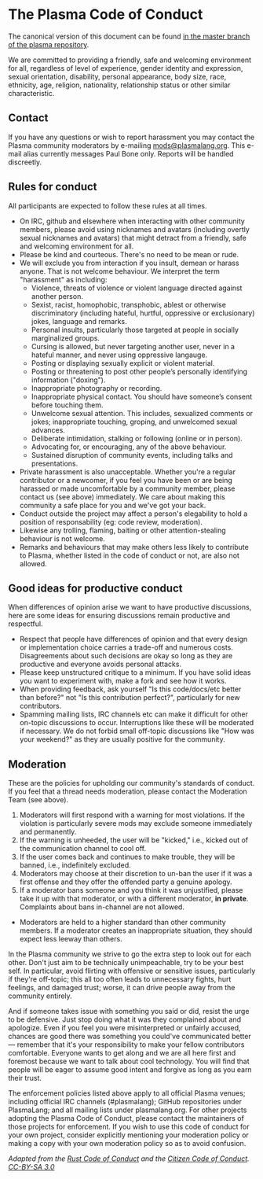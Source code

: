 # The Plasma Code of Conduct

The canonical version of this document can be found
[in the master branch of the plasma repository](https://github.com/PlasmaLang/plasma/blob/master/CODE_OF_CONDUCT.md).

We are committed to providing a friendly, safe and welcoming environment for
all, regardless of level of experience, gender identity and expression, sexual
orientation, disability, personal appearance, body size, race, ethnicity, age,
religion, nationality, relationship status or other similar characteristic.

## Contact

If you have any questions or wish to report harassment
you may contact the Plasma community moderators by e-mailing
[mods@plasmalang.org](mailto:mods@plasmalang.org).
This e-mail alias currently
messages Paul Bone only.  Reports will be handled discreetly.

## Rules for conduct

All participants are expected to follow these rules at all times.

* On IRC, github and elsewhere when interacting with other community members,
  please avoid using nicknames and avatars (including overtly sexual
  nicknames and avatars) that might detract from a friendly, safe and
  welcoming environment for all.
* Please be kind and courteous. There's no need to be mean or rude.
* We will exclude you from interaction if you insult, demean or harass
  anyone. That is not welcome behaviour. We interpret the term "harassment"
  as including:
  * Violence, threats of violence or violent language directed against
    another person.
  * Sexist, racist, homophobic, transphobic, ablest or otherwise
    discriminatory (including hateful, hurtful, oppressive or exclusionary)
    jokes, language and remarks.
  * Personal insults, particularly those targeted at people in socially
    marginalized groups.
  * Cursing is allowed, but never targeting another user, never in a hateful
    manner, and never using oppressive langauge.
  * Posting or displaying sexually explicit or violent material.
  * Posting or threatening to post other people’s personally identifying
    information ("doxing").
  * Inappropriate photography or recording.
  * Inappropriate physical contact. You should have someone’s consent before
    touching them.
  * Unwelcome sexual attention. This includes, sexualized comments or jokes;
    inappropriate touching, groping, and unwelcomed sexual advances.
  * Deliberate intimidation, stalking or following (online or in person).
  * Advocating for, or encouraging, any of the above behaviour.
  * Sustained disruption of community events, including talks and
    presentations.
* Private harassment is also unacceptable.  Whether you're a regular
  contributor or a newcomer, if you feel you have been or are being harassed
  or made uncomfortable by a community member, please contact us (see above)
  immediately.  We care about making this community a safe place for you and
  we've got your back.
* Conduct outside the project may affect a person's elegability to hold a
  position of responsability (eg: code review, moderation).
* Likewise any trolling, flaming, baiting or other attention-stealing
  behaviour is not welcome.
* Remarks and behaviours that may make others less likely to contribute to
  Plasma, whether listed in the code of conduct or not, are also not
  allowed.

## Good ideas for productive conduct

When differences of opinion arise we want to have productive discussions,
here are some ideas for ensuring discussions remain productive and
respectful.

* Respect that people have differences of opinion and that every design or
  implementation choice carries a trade-off and numerous costs.
  Disagreements about such decisions are okay so long as they are productive
  and everyone avoids personal attacks.
* Please keep unstructured critique to a minimum. If you have solid ideas
  you want to experiment with, make a fork and see how it works.
* When providing feedback, ask yourself "Is this code/docs/etc better than
  before?" not "Is this contribution perfect?", particularly for new
  contributors.
* Spamming mailing lists, IRC channels etc can make it difficult for
  other on-topic discussions to occur.  Interruptions like these will be
  moderated if necessary.  We do not forbid small off-topic discussions like
  "How was your weekend?" as they are usually positive for the community.

## Moderation

These are the policies for upholding our community's standards of conduct.
If you feel that a thread needs moderation, please contact the
Moderation Team (see above).

1. Moderators will first respond with a warning for most violations.  If the
   violation is particularly severe mods may exclude someone immediately and
   permanently.
2. If the warning is unheeded, the user will be "kicked," i.e., kicked out
   of the communication channel to cool off.
3. If the user comes back and continues to make trouble, they will be
   banned, i.e., indefinitely excluded.
4. Moderators may choose at their discretion to un-ban the user if it was a
   first offense and they offer the offended party a genuine apology.
5. If a moderator bans someone and you think it was unjustified, please take
   it up with that moderator, or with a different moderator, **in private**.
   Complaints about bans in-channel are not allowed.

* Moderators are held to a higher standard than other community members. If
  a moderator creates an inappropriate situation, they should expect less
  leeway than others.

In the Plasma community we strive to go the extra step to look out for each
other. Don't just aim to be technically unimpeachable, try to be your best
self. In particular, avoid flirting with offensive or sensitive issues,
particularly if they're off-topic; this all too often leads to unnecessary
fights, hurt feelings, and damaged trust; worse, it can drive people away
from the community entirely.

And if someone takes issue with something you said or did, resist the urge
to be defensive. Just stop doing what it was they complained about and
apologize. Even if you feel you were misinterpreted or unfairly accused,
chances are good there was something you could've communicated better —
remember that it's your responsibility to make your fellow contributors
comfortable. Everyone wants to get along and we are all here first and
foremost because we want to talk about cool technology. You will find that
people will be eager to assume good intent and forgive as long as you earn
their trust.

The enforcement policies listed above apply to all official Plasma venues;
including official IRC channels (#plasmalang); GitHub repositories under
PlasmaLang; and all mailing lists under plasmalang.org.  For other projects
adopting the Plasma Code of Conduct, please contact the maintainers of those
projects for enforcement. If you wish to use this code of conduct for your
own project, consider explicitly mentioning your moderation policy or making
a copy with your own moderation policy so as to avoid confusion.

*Adapted from the
[Rust Code of Conduct](https://www.rust-lang.org/en-US/conduct.html) and the
[Citizen Code of Conduct](http://citizencodeofconduct.org/).
[CC-BY-SA 3.0](https://creativecommons.org/licenses/by-sa/3.0/)*

